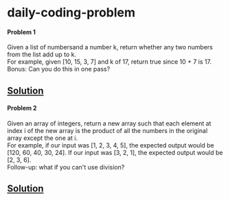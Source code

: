 # daily-coding-problem

#### Problem 1  
Given a list of numbersand a number k, return whether any two numbers from the list add up to k.  
For example, given [10, 15, 3, 7] and k of 17, return true since 10 + 7 is 17.  
Bonus: Can you do this in one pass?  

[Solution](src/problem_1.cpp)
---

#### Problem 2  
Given an array of integers, return a new array such that each element at index i of the new array is the product of all the numbers in the original array except the one at i.  
For example, if our input was [1, 2, 3, 4, 5], the expected output would be [120, 60, 40, 30, 24]. If our input was [3, 2, 1], the expected output would be [2, 3, 6].  
Follow-up: what if you can't use division?  

[Solution](src/problem_2.cpp)
---
